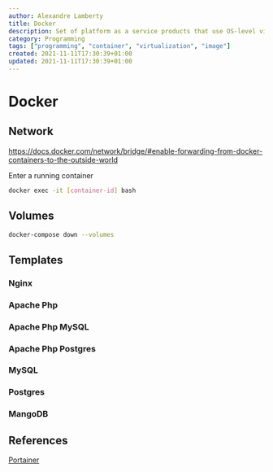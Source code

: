 ```yaml
---
author: Alexandre Lamberty
title: Docker
description: Set of platform as a service products that use OS-level virtualization to deliver software in packages called containers
category: Programming
tags: ["programming", "container", "virtualization", "image"]
created: 2021-11-11T17:30:39+01:00
updated: 2021-11-11T17:30:39+01:00
---
```

# Docker


## Network

https://docs.docker.com/network/bridge/#enable-forwarding-from-docker-containers-to-the-outside-world


Enter a running container

```bash
docker exec -it [container-id] bash
```

## Volumes

```bash
docker-compose down --volumes
```

## Templates

### Nginx

### Apache Php

### Apache Php MySQL

### Apache Php Postgres

### MySQL

### Postgres

### MangoDB

## References

[](https://docs.docker.com/engine/swarm/)
[Portainer](www.portainer.io)
